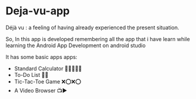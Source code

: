 # Deja-vu-app
Déjà vu : a feeling of having already experienced the present situation.

So, In this app is developed remembering all the app that i have learn while learning the Android App Development on android studio

It has some basic apps apps:
* Standard Calculator 🧮➕➖➗❌
* To-Do List 📃📃
* Tic-Tac-Toe Game ❌⭕❌⭕
* A Video Browser 📺▶

